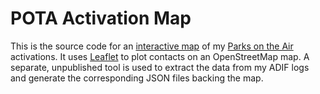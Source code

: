 # POTA Activation Map

This is the source code for an [interactive map](https://lasandell.github.io/pota/)
of my [Parks on the Air](https://parksontheair.com/index.html) activations.
It uses [Leaflet](https://leafletjs.com/) to plot contacts on an OpenStreetMap
map. A separate, unpublished tool is used to extract the data from my ADIF logs
and generate the corresponding JSON files backing the map.